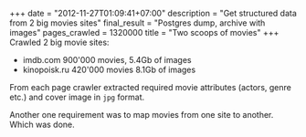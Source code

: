 +++
date = "2012-11-27T01:09:41+07:00"
description = "Get structured data from 2 big movies sites"
final_result = "Postgres dump, archive with images"
pages_crawled = 1320000
title = "Two scoops of movies"
+++
Crawled 2 big movie sites:

- imdb.com 900'000 movies, 5.4Gb of images
- kinopoisk.ru 420'000 movies 8.1Gb of images

From each page crawler extracted required movie attributes (actors, genre etc.)
and cover image in `jpg` format.

Another one requirement was to map movies from one site to another. Which was done.
